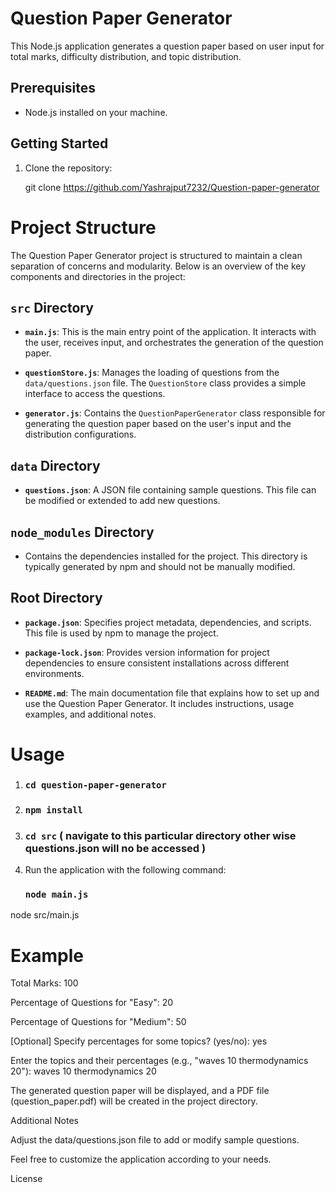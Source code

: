 
# Question Paper Generator

This Node.js application generates a question paper based on user input for total marks, difficulty distribution, and topic distribution.

## Prerequisites

- Node.js installed on your machine.

## Getting Started

1. Clone the repository:

  
   git clone https://github.com/Yashrajput7232/Question-paper-generator


# Project Structure

The Question Paper Generator project is structured to maintain a clean separation of concerns and modularity. Below is an overview of the key components and directories in the project:

## `src` Directory

- **`main.js`**: This is the main entry point of the application. It interacts with the user, receives input, and orchestrates the generation of the question paper.

- **`questionStore.js`**: Manages the loading of questions from the `data/questions.json` file. The `QuestionStore` class provides a simple interface to access the questions.

- **`generator.js`**: Contains the `QuestionPaperGenerator` class responsible for generating the question paper based on the user's input and the distribution configurations.

## `data` Directory

- **`questions.json`**: A JSON file containing sample questions. This file can be modified or extended to add new questions.

## `node_modules` Directory

- Contains the dependencies installed for the project. This directory is typically generated by npm and should not be manually modified.

## Root Directory

- **`package.json`**: Specifies project metadata, dependencies, and scripts. This file is used by npm to manage the project.

- **`package-lock.json`**: Provides version information for project dependencies to ensure consistent installations across different environments.

- **`README.md`**: The main documentation file that explains how to set up and use the Question Paper Generator. It includes instructions, usage examples, and additional notes.
# Usage
1. ### `cd question-paper-generator`

2. ### `npm install`

3. ### `cd src`    ( navigate to this particular directory other wise questions.json will no be accessed )

4. Run the application with the following command:
   ### `node main.js`


node src/main.js

# Example

Total Marks: 100

Percentage of Questions for "Easy": 20

Percentage of Questions for "Medium": 50

[Optional] Specify percentages for some topics? (yes/no): yes

Enter the topics and their percentages (e.g., "waves 10 thermodynamics 20"): waves 10 thermodynamics 20


The generated question paper will be displayed, and a PDF file (question_paper.pdf) will be created in the project directory.

Additional Notes

Adjust the data/questions.json file to add or modify sample questions.

Feel free to customize the application according to your needs.

License


